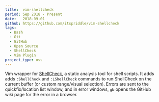 ```yaml
---
title:  vim-shellcheck
period: Sep 2018 - Present
date:   2018-09-01
github: https://github.com/itspriddle/vim-shellcheck
tags:
  - Bash
  - Git
  - GitHub
  - Open Source
  - ShellCheck
  - Vim Plugin
project_type: oss
---
```


Vim wrapper for [ShellCheck][], a static analysis tool for shell scripts. It
adds adds `:ShellCheck` and `:LShellCheck` commands to run ShellCheck on the
current buffer (or custom range/visual selection). Errors are sent to the
quickfix/location list window, and in error windows, `gb` opens the GitHub
wiki page for the error in a browser.

[ShellCheck]: https://github.com/koalaman/shellcheck
